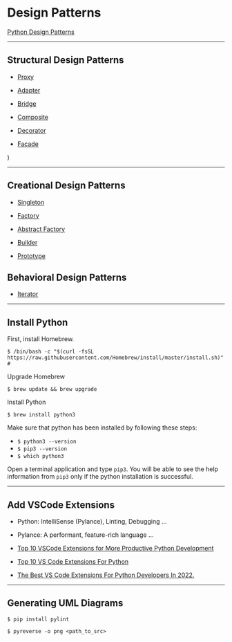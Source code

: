 # Design Patterns

[Python Design Patterns](https://refactoring.guru/design-patterns/python)

***

## Structural Design Patterns

* [Proxy](https://github.com/muarshad01/Python-Design-Patterns/tree/main/Structural_Design_Patterns/Proxy)

* [Adapter](https://github.com/muarshad01/Python-Design-Patterns/blob/main/Structural_Design_Patterns/Adapter)

* [Bridge](https://github.com/muarshad01/Python-Design-Patterns/blob/main/Structural_Design_Patterns/Bridge)

* [Composite](https://github.com/muarshad01/Python-Design-Patterns/blob/main/Structural_Design_Patterns/Composite)

* [Decorator](https://github.com/muarshad01/Python-Design-Patterns/blob/main/Structural_Design_Patterns/Decorator)

* [Facade](https://github.com/muarshad01/Python-Design-Patterns/blob/main/Structural_Design_Patterns/Facade)

)

***

## Creational Design Patterns

* [Singleton](https://github.com/muarshad01/Python-Design-Patterns/tree/main/Creational_Design_Patterns/Singleton)

* [Factory](https://github.com/muarshad01/Python-Design-Patterns/blob/main/Creational_Design_Patterns/Factory)

* [Abstract Factory](https://github.com/muarshad01/Python-Design-Patterns/blob/main/Creational_Design_Patterns/Abstract_Factory)

* [Builder](https://github.com/muarshad01/Python-Design-Patterns/tree/main/Creational_Design_Patterns/Builder)

* [Prototype](https://github.com/muarshad01/Python-Design-Patterns/tree/main/Creational_Design_Patterns/Prototype)

## Behavioral Design Patterns

* [Iterator](https://github.com/muarshad01/Python-Design-Patterns/tree/main/Behavioral_Design_Patterns/Iterator)

***

## Install Python

First, install Homebrew.

```
$ /bin/bash -c "$(curl -fsSL https://raw.githubusercontent.com/Homebrew/install/master/install.sh)" # 
```

Upgrade Homebrew

```
$ brew update && brew upgrade
```

Install Python

```
$ brew install python3
```

Make sure that python has been installed by following these steps:

* `$ python3 --version`
* `$ pip3 --version`
* `$ which python3`

Open a terminal application and type `pip3`. You will be able to see the help information from `pip3` only if the python installation is successful.

***

## Add VSCode Extensions

* Python: IntelliSense (Pylance), Linting, Debugging   ...
* Pylance: A performant, feature-rich language ...


* [Top 10 VSCode Extensions for More Productive Python Development](https://bas.codes/posts/best-vscode-extensions-python)
* [Top 10 VS Code Extensions For Python](https://www.geeksforgeeks.org/top-10-vs-code-extensions-for-python/)
* [The Best VS Code Extensions For Python Developers In 2022.](https://dev.to/wiseai/vs-code-extensions-for-python-developers-3n9b)

***

## Generating UML Diagrams

```
$ pip install pylint

$ pyreverse -o png <path_to_src>
```
